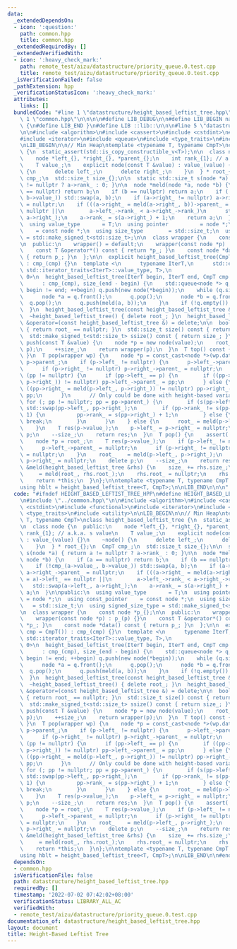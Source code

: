 ```yaml
---
data:
  _extendedDependsOn:
  - icon: ':question:'
    path: common.hpp
    title: common.hpp
  _extendedRequiredBy: []
  _extendedVerifiedWith:
  - icon: ':heavy_check_mark:'
    path: remote_test/aizu/datastructure/priority_queue.0.test.cpp
    title: remote_test/aizu/datastructure/priority_queue.0.test.cpp
  _isVerificationFailed: false
  _pathExtension: hpp
  _verificationStatusIcon: ':heavy_check_mark:'
  attributes:
    links: []
  bundledCode: "#line 1 \"datastructure/height_based_leftist_tree.hpp\"\n\n\n\n#line\
    \ 1 \"common.hpp\"\n\n\n\n#define LIB_DEBUG\n\n#define LIB_BEGIN namespace lib\
    \ {\n#define LIB_END }\n#define LIB ::lib::\n\n\n#line 5 \"datastructure/height_based_leftist_tree.hpp\"\
    \n\n#include <algorithm>\n#include <cassert>\n#include <cstdint>\n#include <functional>\n\
    #include <iterator>\n#include <queue>\n#include <type_traits>\n#include <utility>\n\
    \nLIB_BEGIN\n\n// Min Heap\ntemplate <typename T, typename CmpT>\nclass height_based_leftist_tree\
    \ {\n  static_assert(std::is_copy_constructible_v<T>);\n\n  class node {\n  public:\n\
    \    node *left_{}, *right_{}, *parent_{};\n    int rank_{1}; // a.k.a. s value\n\
    \    T value_;\n    explicit node(const T &value) : value_(value) {}\n    ~node()\
    \ {\n      delete left_;\n      delete right_;\n    }\n  } * root_{};\n  CmpT\
    \ cmp_;\n  std::size_t size_{};\n\n  static std::size_t s(node *a) { return a\
    \ != nullptr ? a->rank_ : 0; }\n\n  node *meld(node *a, node *b) {\n    if (a\
    \ == nullptr) return b;\n    if (b == nullptr) return a;\n    if (!cmp_(a->value_,\
    \ b->value_)) std::swap(a, b);\n    if (a->right_ != nullptr) a->right_->parent_\
    \ = nullptr;\n    if (((a->right_ = meld(a->right_, b))->parent_ = a)->left_ ==\
    \ nullptr ||\n        a->left_->rank_ < a->right_->rank_)\n      std::swap(a->left_,\
    \ a->right_);\n    a->rank_ = s(a->right_) + 1;\n    return a;\n  }\n\npublic:\n\
    \  using value_type       = T;\n  using pointer          = node *;\n  using const_pointer\
    \    = const node *;\n  using size_type        = std::size_t;\n  using signed_size_type\
    \ = std::make_signed_t<std::size_t>;\n\n  class wrapper {\n    const node *p_{};\n\
    \n  public:\n    wrapper() = default;\n    wrapper(const node *p) : p_(p) {}\n\
    \    const T &operator*() const { return *p_; }\n    const node *data() const\
    \ { return p_; }\n  };\n\n  explicit height_based_leftist_tree(CmpT cmp = CmpT())\
    \ : cmp_(cmp) {}\n  template <\n      typename IterT,\n      std::enable_if_t<std::is_convertible_v<typename\
    \ std::iterator_traits<IterT>::value_type, T>,\n                       int> =\
    \ 0>\n  height_based_leftist_tree(IterT begin, IterT end, CmpT cmp = CmpT())\n\
    \      : cmp_(cmp), size_(end - begin) {\n    std::queue<node *> q;\n    for (;\
    \ begin != end; ++begin) q.push(new node(*begin));\n    while (q.size() > 1) {\n\
    \      node *a = q.front();\n      q.pop();\n      node *b = q.front();\n    \
    \  q.pop();\n      q.push(meld(a, b));\n    }\n    if (!q.empty()) root_ = q.front();\n\
    \  }\n  height_based_leftist_tree(const height_based_leftist_tree &) = delete;\n\
    \  ~height_based_leftist_tree() { delete root_; }\n  height_based_leftist_tree\
    \ &operator=(const height_based_leftist_tree &) = delete;\n\n  bool empty() const\
    \ { return root_ == nullptr; }\n  std::size_t size() const { return size_; }\n\
    \  std::make_signed_t<std::size_t> ssize() const { return size_; }\n  wrapper\
    \ push(const T &value) {\n    node *p = new node(value);\n    root_   = meld(root_,\
    \ p);\n    ++size_;\n    return wrapper(p);\n  }\n  T top() const { return root_->value_;\
    \ }\n  T pop(wrapper wp) {\n    node *p = const_cast<node *>(wp.data()), *pp =\
    \ p->parent_;\n    if (p->left_ != nullptr) {\n      p->left_->parent_ = nullptr;\n\
    \      if (p->right_ != nullptr) p->right_->parent_ = nullptr;\n    }\n    if\
    \ (pp != nullptr) {\n      if (pp->left_ == p) {\n        if ((pp->left_ = meld(p->left_,\
    \ p->right_)) != nullptr) pp->left_->parent_ = pp;\n      } else {\n        if\
    \ ((pp->right_ = meld(p->left_, p->right_)) != nullptr) pp->right_->parent_ =\
    \ pp;\n      }\n      // Only could be done with height-based variant?\n     \
    \ for (; pp != nullptr; pp = pp->parent_) {\n        if (s(pp->left_) < s(pp->right_))\
    \ std::swap(pp->left_, pp->right_);\n        if (pp->rank_ != s(pp->right_) +\
    \ 1) {\n          pp->rank_ = s(pp->right_) + 1;\n        } else {\n         \
    \ break;\n        }\n      }\n    } else {\n      root_ = meld(p->left_, p->right_);\n\
    \    }\n    T res(p->value_);\n    p->left_ = p->right_ = nullptr;\n    delete\
    \ p;\n    --size_;\n    return res;\n  }\n  T pop() {\n    assert(!empty());\n\
    \    node *p = root_;\n    T res(p->value_);\n    if (p->left_ != nullptr) {\n\
    \      p->left_->parent_ = nullptr;\n      if (p->right_ != nullptr) p->right_->parent_\
    \ = nullptr;\n    }\n    root_    = meld(p->left_, p->right_);\n    p->left_ =\
    \ p->right_ = nullptr;\n    delete p;\n    --size_;\n    return res;\n  }\n  height_based_leftist_tree\
    \ &meld(height_based_leftist_tree &rhs) {\n    size_ += rhs.size_;\n    root_\
    \     = meld(root_, rhs.root_);\n    rhs.root_ = nullptr;\n    rhs.size_ = 0;\n\
    \    return *this;\n  }\n};\n\ntemplate <typename T, typename CmpT = std::less<>>\n\
    using hblt = height_based_leftist_tree<T, CmpT>;\n\nLIB_END\n\n\n"
  code: "#ifndef HEIGHT_BASED_LEFTIST_TREE_HPP\n#define HEIGHT_BASED_LEFTIST_TREE_HPP\n\
    \n#include \"../common.hpp\"\n\n#include <algorithm>\n#include <cassert>\n#include\
    \ <cstdint>\n#include <functional>\n#include <iterator>\n#include <queue>\n#include\
    \ <type_traits>\n#include <utility>\n\nLIB_BEGIN\n\n// Min Heap\ntemplate <typename\
    \ T, typename CmpT>\nclass height_based_leftist_tree {\n  static_assert(std::is_copy_constructible_v<T>);\n\
    \n  class node {\n  public:\n    node *left_{}, *right_{}, *parent_{};\n    int\
    \ rank_{1}; // a.k.a. s value\n    T value_;\n    explicit node(const T &value)\
    \ : value_(value) {}\n    ~node() {\n      delete left_;\n      delete right_;\n\
    \    }\n  } * root_{};\n  CmpT cmp_;\n  std::size_t size_{};\n\n  static std::size_t\
    \ s(node *a) { return a != nullptr ? a->rank_ : 0; }\n\n  node *meld(node *a,\
    \ node *b) {\n    if (a == nullptr) return b;\n    if (b == nullptr) return a;\n\
    \    if (!cmp_(a->value_, b->value_)) std::swap(a, b);\n    if (a->right_ != nullptr)\
    \ a->right_->parent_ = nullptr;\n    if (((a->right_ = meld(a->right_, b))->parent_\
    \ = a)->left_ == nullptr ||\n        a->left_->rank_ < a->right_->rank_)\n   \
    \   std::swap(a->left_, a->right_);\n    a->rank_ = s(a->right_) + 1;\n    return\
    \ a;\n  }\n\npublic:\n  using value_type       = T;\n  using pointer         \
    \ = node *;\n  using const_pointer    = const node *;\n  using size_type     \
    \   = std::size_t;\n  using signed_size_type = std::make_signed_t<std::size_t>;\n\
    \n  class wrapper {\n    const node *p_{};\n\n  public:\n    wrapper() = default;\n\
    \    wrapper(const node *p) : p_(p) {}\n    const T &operator*() const { return\
    \ *p_; }\n    const node *data() const { return p_; }\n  };\n\n  explicit height_based_leftist_tree(CmpT\
    \ cmp = CmpT()) : cmp_(cmp) {}\n  template <\n      typename IterT,\n      std::enable_if_t<std::is_convertible_v<typename\
    \ std::iterator_traits<IterT>::value_type, T>,\n                       int> =\
    \ 0>\n  height_based_leftist_tree(IterT begin, IterT end, CmpT cmp = CmpT())\n\
    \      : cmp_(cmp), size_(end - begin) {\n    std::queue<node *> q;\n    for (;\
    \ begin != end; ++begin) q.push(new node(*begin));\n    while (q.size() > 1) {\n\
    \      node *a = q.front();\n      q.pop();\n      node *b = q.front();\n    \
    \  q.pop();\n      q.push(meld(a, b));\n    }\n    if (!q.empty()) root_ = q.front();\n\
    \  }\n  height_based_leftist_tree(const height_based_leftist_tree &) = delete;\n\
    \  ~height_based_leftist_tree() { delete root_; }\n  height_based_leftist_tree\
    \ &operator=(const height_based_leftist_tree &) = delete;\n\n  bool empty() const\
    \ { return root_ == nullptr; }\n  std::size_t size() const { return size_; }\n\
    \  std::make_signed_t<std::size_t> ssize() const { return size_; }\n  wrapper\
    \ push(const T &value) {\n    node *p = new node(value);\n    root_   = meld(root_,\
    \ p);\n    ++size_;\n    return wrapper(p);\n  }\n  T top() const { return root_->value_;\
    \ }\n  T pop(wrapper wp) {\n    node *p = const_cast<node *>(wp.data()), *pp =\
    \ p->parent_;\n    if (p->left_ != nullptr) {\n      p->left_->parent_ = nullptr;\n\
    \      if (p->right_ != nullptr) p->right_->parent_ = nullptr;\n    }\n    if\
    \ (pp != nullptr) {\n      if (pp->left_ == p) {\n        if ((pp->left_ = meld(p->left_,\
    \ p->right_)) != nullptr) pp->left_->parent_ = pp;\n      } else {\n        if\
    \ ((pp->right_ = meld(p->left_, p->right_)) != nullptr) pp->right_->parent_ =\
    \ pp;\n      }\n      // Only could be done with height-based variant?\n     \
    \ for (; pp != nullptr; pp = pp->parent_) {\n        if (s(pp->left_) < s(pp->right_))\
    \ std::swap(pp->left_, pp->right_);\n        if (pp->rank_ != s(pp->right_) +\
    \ 1) {\n          pp->rank_ = s(pp->right_) + 1;\n        } else {\n         \
    \ break;\n        }\n      }\n    } else {\n      root_ = meld(p->left_, p->right_);\n\
    \    }\n    T res(p->value_);\n    p->left_ = p->right_ = nullptr;\n    delete\
    \ p;\n    --size_;\n    return res;\n  }\n  T pop() {\n    assert(!empty());\n\
    \    node *p = root_;\n    T res(p->value_);\n    if (p->left_ != nullptr) {\n\
    \      p->left_->parent_ = nullptr;\n      if (p->right_ != nullptr) p->right_->parent_\
    \ = nullptr;\n    }\n    root_    = meld(p->left_, p->right_);\n    p->left_ =\
    \ p->right_ = nullptr;\n    delete p;\n    --size_;\n    return res;\n  }\n  height_based_leftist_tree\
    \ &meld(height_based_leftist_tree &rhs) {\n    size_ += rhs.size_;\n    root_\
    \     = meld(root_, rhs.root_);\n    rhs.root_ = nullptr;\n    rhs.size_ = 0;\n\
    \    return *this;\n  }\n};\n\ntemplate <typename T, typename CmpT = std::less<>>\n\
    using hblt = height_based_leftist_tree<T, CmpT>;\n\nLIB_END\n\n#endif"
  dependsOn:
  - common.hpp
  isVerificationFile: false
  path: datastructure/height_based_leftist_tree.hpp
  requiredBy: []
  timestamp: '2022-07-02 07:42:02+08:00'
  verificationStatus: LIBRARY_ALL_AC
  verifiedWith:
  - remote_test/aizu/datastructure/priority_queue.0.test.cpp
documentation_of: datastructure/height_based_leftist_tree.hpp
layout: document
title: Height-Based Leftist Tree
---
```

